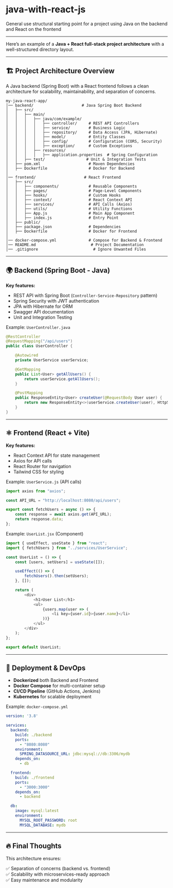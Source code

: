 # java-with-react-js
General use structural starting point for a project using Java on the backend and React on the frontend

---

Here’s an example of a **Java + React full-stack project architecture** with a well-structured directory layout.

---

## 🏗️ **Project Architecture Overview**
A Java backend (Spring Boot) with a React frontend follows a clean architecture for scalability, maintainability, and separation of concerns.

```
my-java-react-app/
│── backend/                     # Java Spring Boot Backend
│   ├── src/
│   │   ├── main/
│   │   │   ├── java/com/example/
│   │   │   │   ├── controller/     # REST API Controllers
│   │   │   │   ├── service/        # Business Logic
│   │   │   │   ├── repository/     # Data Access (JPA, Hibernate)
│   │   │   │   ├── model/          # Entity Classes
│   │   │   │   ├── config/         # Configuration (CORS, Security)
│   │   │   │   ├── exception/      # Custom Exceptions
│   │   │   ├── resources/
│   │   │   │   ├── application.properties  # Spring Configuration
│   │   ├── test/                  # Unit & Integration Tests
│   ├── pom.xml                     # Maven Dependencies
│   ├── Dockerfile                  # Docker for Backend
│
│── frontend/                     # React Frontend
│   ├── src/
│   │   ├── components/             # Reusable Components
│   │   ├── pages/                  # Page-Level Components
│   │   ├── hooks/                  # Custom Hooks
│   │   ├── context/                # React Context API
│   │   ├── services/               # API Calls (Axios)
│   │   ├── utils/                  # Utility Functions
│   │   ├── App.js                  # Main App Component
│   │   ├── index.js                # Entry Point
│   ├── public/
│   ├── package.json                # Dependencies
│   ├── Dockerfile                  # Docker for Frontend
│
│── docker-compose.yml              # Compose for Backend & Frontend
│── README.md                        # Project Documentation
│── .gitignore                        # Ignore Unwanted Files
```

---

## 🌍 **Backend (Spring Boot - Java)**
**Key features:**
- REST API with Spring Boot (`Controller-Service-Repository` pattern)
- Spring Security with JWT authentication
- JPA with Hibernate for ORM
- Swagger API documentation
- Unit and Integration Testing

Example: `UserController.java`
```java
@RestController
@RequestMapping("/api/users")
public class UserController {

    @Autowired
    private UserService userService;

    @GetMapping
    public List<User> getAllUsers() {
        return userService.getAllUsers();
    }

    @PostMapping
    public ResponseEntity<User> createUser(@RequestBody User user) {
        return new ResponseEntity<>(userService.createUser(user), HttpStatus.CREATED);
    }
}
```

---

## ⚛️ **Frontend (React + Vite)**
**Key features:**
- React Context API for state management
- Axios for API calls
- React Router for navigation
- Tailwind CSS for styling

Example: `UserService.js` (API calls)
```javascript
import axios from "axios";

const API_URL = "http://localhost:8080/api/users";

export const fetchUsers = async () => {
    const response = await axios.get(API_URL);
    return response.data;
};
```

Example: `UserList.jsx` (Component)
```javascript
import { useEffect, useState } from "react";
import { fetchUsers } from "../services/UserService";

const UserList = () => {
    const [users, setUsers] = useState([]);

    useEffect(() => {
        fetchUsers().then(setUsers);
    }, []);

    return (
        <div>
            <h1>User List</h1>
            <ul>
                {users.map(user => (
                    <li key={user.id}>{user.name}</li>
                ))}
            </ul>
        </div>
    );
};

export default UserList;
```

---

## 🚀 **Deployment & DevOps**
- **Dockerized** both Backend and Frontend
- **Docker Compose** for multi-container setup
- **CI/CD Pipeline** (GitHub Actions, Jenkins)
- **Kubernetes** for scalable deployment

Example: `docker-compose.yml`
```yaml
version: '3.8'

services:
  backend:
    build: ./backend
    ports:
      - "8080:8080"
    environment:
      SPRING_DATASOURCE_URL: jdbc:mysql://db:3306/mydb
    depends_on:
      - db

  frontend:
    build: ./frontend
    ports:
      - "3000:3000"
    depends_on:
      - backend

  db:
    image: mysql:latest
    environment:
      MYSQL_ROOT_PASSWORD: root
      MYSQL_DATABASE: mydb
```

---

## 🔥 **Final Thoughts**
This architecture ensures:

✅ Separation of concerns (backend vs. frontend)  
✅ Scalability with microservices-ready approach  
✅ Easy maintenance and modularity  
